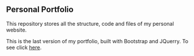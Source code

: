## Personal Portfolio
This repository stores all the structure, code and files of my personal website. 

This is the last version of my portfolio, built with Bootstrap and JQuerry.
To see click [here](https://erickrosa.dev).
